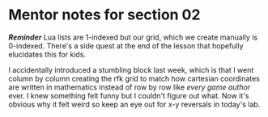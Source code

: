 # Mentor notes for section 02

***Reminder*** Lua lists are 1-indexed but our grid, which we create
manually is 0-indexed. There's a side quest at the end of the lesson
that hopefully elucidates this for kids.

I accidentally introduced a stumbling block last week, which is that I went
column by column creating the rfk grid to match how cartesian coordinates are
written in mathematics instead of row by row like *every game author* ever. I
knew something felt funny but I couldn't figure out what. Now it's obvious why
it felt weird so keep an eye out for x-y reversals in today's lab.



